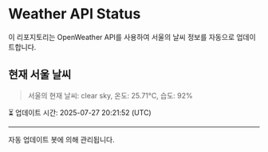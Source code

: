 
# Weather API Status

이 리포지토리는 OpenWeather API를 사용하여 서울의 날씨 정보를 자동으로 업데이트합니다.

## 현재 서울 날씨
> 서울의 현재 날씨: clear sky, 온도: 25.71°C, 습도: 92%

⏳ 업데이트 시간: 2025-07-27 20:21:52 (UTC)

---
자동 업데이트 봇에 의해 관리됩니다.
